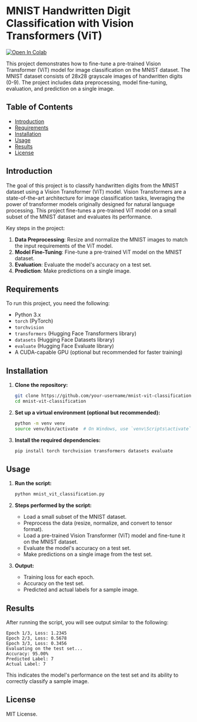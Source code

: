# MNIST Handwritten Digit Classification with Vision Transformers (ViT)
[![Open In Colab](https://colab.research.google.com/assets/colab-badge.svg)](https://colab.research.google.com/github/Ananya10-Coder/Image-Classification/blob/main/ImageClassification_cleaned.ipynb)

This project demonstrates how to fine-tune a pre-trained Vision Transformer (ViT) model for image classification on the MNIST dataset. The MNIST dataset consists of 28x28 grayscale images of handwritten digits (0-9). The project includes data preprocessing, model fine-tuning, evaluation, and prediction on a single image.

## Table of Contents
- [Introduction](#introduction)
- [Requirements](#requirements)
- [Installation](#installation)
- [Usage](#usage)
- [Results](#results)
- [License](#license)

## Introduction

The goal of this project is to classify handwritten digits from the MNIST dataset using a Vision Transformer (ViT) model. Vision Transformers are a state-of-the-art architecture for image classification tasks, leveraging the power of transformer models originally designed for natural language processing. This project fine-tunes a pre-trained ViT model on a small subset of the MNIST dataset and evaluates its performance.

Key steps in the project:
1. **Data Preprocessing**: Resize and normalize the MNIST images to match the input requirements of the ViT model.
2. **Model Fine-Tuning**: Fine-tune a pre-trained ViT model on the MNIST dataset.
3. **Evaluation**: Evaluate the model's accuracy on a test set.
4. **Prediction**: Make predictions on a single image.

## Requirements

To run this project, you need the following:

- Python 3.x
- `torch` (PyTorch)
- `torchvision`
- `transformers` (Hugging Face Transformers library)
- `datasets` (Hugging Face Datasets library)
- `evaluate` (Hugging Face Evaluate library)
- A CUDA-capable GPU (optional but recommended for faster training)

## Installation

1. **Clone the repository:**
   ```bash
   git clone https://github.com/your-username/mnist-vit-classification.git
   cd mnist-vit-classification
   ```

2. **Set up a virtual environment (optional but recommended):**
   ```bash
   python -m venv venv
   source venv/bin/activate  # On Windows, use `venv\Scripts\activate`
   ```

3. **Install the required dependencies:**
   ```bash
   pip install torch torchvision transformers datasets evaluate
   ```

## Usage

1. **Run the script:**
   ```bash
   python mnist_vit_classification.py
   ```

2. **Steps performed by the script:**
   - Load a small subset of the MNIST dataset.
   - Preprocess the data (resize, normalize, and convert to tensor format).
   - Load a pre-trained Vision Transformer (ViT) model and fine-tune it on the MNIST dataset.
   - Evaluate the model's accuracy on a test set.
   - Make predictions on a single image from the test set.

3. **Output:**
   - Training loss for each epoch.
   - Accuracy on the test set.
   - Predicted and actual labels for a sample image.

## Results

After running the script, you will see output similar to the following:
```
Epoch 1/3, Loss: 1.2345
Epoch 2/3, Loss: 0.5678
Epoch 3/3, Loss: 0.3456
Evaluating on the test set...
Accuracy: 95.00%
Predicted Label: 7
Actual Label: 7
```

This indicates the model's performance on the test set and its ability to correctly classify a sample image.

## License

MIT License.
